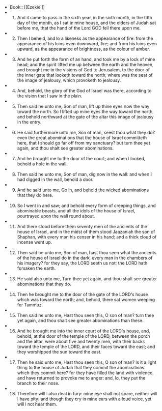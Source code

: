 - Book:: [[Ezekiel]]
- 1. And it came to pass in the sixth year, in the sixth month, in the fifth day of the month, as I sat in mine house, and the elders of Judah sat before me, that the hand of the Lord GOD fell there upon me.
- 2. Then I beheld, and lo a likeness as the appearance of fire: from the appearance of his loins even downward, fire; and from his loins even upward, as the appearance of brightness, as the colour of amber.
- 3. And he put forth the form of an hand, and took me by a lock of mine head; and the spirit lifted me up between the earth and the heaven, and brought me in the visions of God to Jerusalem, to the door of the inner gate that looketh toward the north; where was the seat of the image of jealousy, which provoketh to jealousy.
- 4. And, behold, the glory of the God of Israel was there, according to the vision that I saw in the plain.
- 5. Then said he unto me, Son of man, lift up thine eyes now the way toward the north. So I lifted up mine eyes the way toward the north, and behold northward at the gate of the altar this image of jealousy in the entry.
- 6. He said furthermore unto me, Son of man, seest thou what they do? even the great abominations that the house of Israel committeth here, that I should go far off from my sanctuary? but turn thee yet again, and thou shalt see greater abominations.
- 7. And he brought me to the door of the court; and when I looked, behold a hole in the wall.
- 8. Then said he unto me, Son of man, dig now in the wall: and when I had digged in the wall, behold a door.
- 9. And he said unto me, Go in, and behold the wicked abominations that they do here.
- 10. So I went in and saw; and behold every form of creeping things, and abominable beasts, and all the idols of the house of Israel, pourtrayed upon the wall round about.
- 11. And there stood before them seventy men of the ancients of the house of Israel, and in the midst of them stood Jaazaniah the son of Shaphan, with every man his censer in his hand; and a thick cloud of incense went up.
- 12. Then said he unto me, Son of man, hast thou seen what the ancients of the house of Israel do in the dark, every man in the chambers of his imagery? for they say, the LORD seeth us not; the LORD hath forsaken the earth.
- 13. He said also unto me, Turn thee yet again, and thou shalt see greater abominations that they do.
- 14. Then he brought me to the door of the gate of the LORD's house which was toward the north; and, behold, there sat women weeping for Tammuz.
- 15. Then said he unto me, Hast thou seen this, O son of man? turn thee yet again, and thou shalt see greater abominations than these.
- 16. And he brought me into the inner court of the LORD's house, and, behold, at the door of the temple of the LORD, between the porch and the altar, were about five and twenty men, with their backs toward the temple of the LORD, and their faces toward the east; and they worshipped the sun toward the east.
- 17. Then he said unto me, Hast thou seen this, O son of man? Is it a light thing to the house of Judah that they commit the abominations which they commit here? for they have filled the land with violence, and have returned to provoke me to anger: and, lo, they put the branch to their nose.
- 18. Therefore will I also deal in fury: mine eye shall not spare, neither will I have pity: and though they cry in mine ears with a loud voice, yet will I not hear them.

